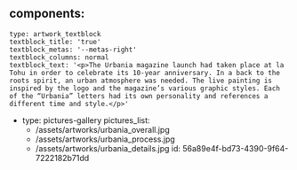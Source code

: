 components:
  -
    type: artwork_textblock
    textblock_title: 'true'
    textblock_metas: '--metas-right'
    textblock_columns: normal
    textblock_text: '<p>The Urbania magazine launch had taken place at la Tohu in order to celebrate its 10-year anniversary. In a back to the roots spirit, an urban atmosphere was needed. The live painting is inspired by the logo and the magazine’s various graphic styles. Each of the “Urbania” letters had its own personality and references a different time and style.</p>'
  -
    type: pictures-gallery
    pictures_list:
      - /assets/artworks/urbania_overall.jpg
      - /assets/artworks/urbania_process.jpg
      - /assets/artworks/urbania_details.jpg
id: 56a89e4f-bd73-4390-9f64-7222182b71dd
